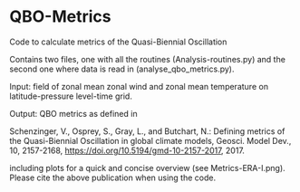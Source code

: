 # QBO-Metrics
Code to calculate metrics of the Quasi-Biennial Oscillation

Contains two files, one with all the routines (Analysis-routines.py) 
and the second one where data is read in (analyse_qbo_metrics.py).

Input: field of zonal mean zonal wind and zonal mean temperature on
latitude-pressure level-time grid.

Output: QBO metrics as defined in 

Schenzinger, V., Osprey, S., Gray, L., and Butchart, N.: 
Defining metrics of the Quasi-Biennial Oscillation in global climate models, 
Geosci. Model Dev., 10, 2157-2168, https://doi.org/10.5194/gmd-10-2157-2017, 2017. 

including plots for a quick and concise overview (see Metrics-ERA-I.png).
Please cite the above publication when using the code.
